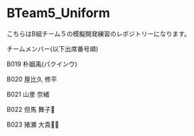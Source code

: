 # BTeam5_Uniform

こちらはB組チーム５の模擬開発練習のレポジトリーになります。

チームメンバー(以下出席番号順)

B019 朴姻禹(パクインウ)

B020 屋比久 修平

B021 山里 奈緒

B022 但馬 舞子👑

B023 猪瀬 大貴👑👑
